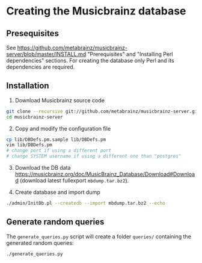 # Creating the Musicbrainz database

## Presequisites
See https://github.com/metabrainz/musicbrainz-server/blob/master/INSTALL.md
"Prerequisites" and "Installing Perl dependencies" sections.
For creating the database only Perl and its dependencies are required.

## Installation

1. Download Musicbrainz source code
```bash
git clone --recursive git://github.com/metabrainz/musicbrainz-server.git
cd musicbrainz-server
```

2. Copy and modify the configuration file
```bash
cp lib/DBDefs.pm.sample lib/DBDefs.pm
vim lib/DBDefs.pm
# change port if using a different port
# change SYSTEM username if using a different one than "postgres"
```

3. Download the DB data https://musicbrainz.org/doc/MusicBrainz_Database/Download#Download (download latest fullexport `mbdump.tar.bz2`).

4. Create database and import dump
```bash
./admin/InitDb.pl --createdb --import mbdump.tar.bz2 --echo
```

## Generate random queries
The `generate_queries.py` script will create a folder `queries/` containing
the generated random queries:
```bash
./generate_queries.py
```